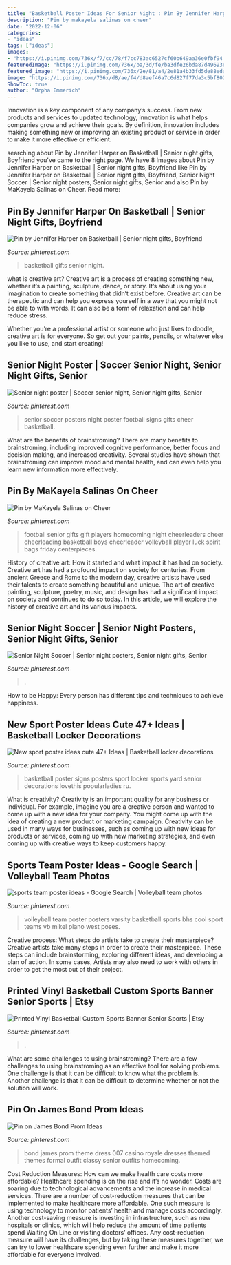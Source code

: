 ```yaml
---
title: "Basketball Poster Ideas For Senior Night : Pin By Jennifer Harper On Basketball"
description: "Pin by makayela salinas on cheer"
date: "2022-12-06"
categories:
- "ideas"
tags: ["ideas"]
images:
- "https://i.pinimg.com/736x/f7/cc/78/f7cc783ac6527cf60b649aa36e0fbf94.jpg"
featuredImage: "https://i.pinimg.com/736x/ba/3d/fe/ba3dfe26bda87d49693e4fa1fe1273e6--football--football-baby.jpg"
featured_image: "https://i.pinimg.com/736x/2e/81/a4/2e81a4b33fd5de88edad7d8ce05af90e--spring-ball-prom-themes.jpg"
image: "https://i.pinimg.com/736x/d8/ae/f4/d8aef46a7c6d827f77da3c5bf8028e10.jpg"
ShowToc: true
author: "Orpha Emmerich"
---
```



Innovation is a key component of any company’s success. From new products and services to updated technology, innovation is what helps companies grow and achieve their goals. By definition, innovation includes making something new or improving an existing product or service in order to make it more effective or efficient.

	

		
searching about Pin by Jennifer Harper on Basketball | Senior night gifts, Boyfriend you've came to the right page. We have 8 Images about Pin by Jennifer Harper on Basketball | Senior night gifts, Boyfriend like Pin by Jennifer Harper on Basketball | Senior night gifts, Boyfriend, Senior Night Soccer | Senior night posters, Senior night gifts, Senior and also Pin by MaKayela Salinas on Cheer. Read more:
		
    
## Pin By Jennifer Harper On Basketball | Senior Night Gifts, Boyfriend

<img loading=lazy src="https://i.pinimg.com/736x/d8/ae/f4/d8aef46a7c6d827f77da3c5bf8028e10.jpg" onerror="this.onerror=null;this.src='https://tse3.mm.bing.net/th?id=OIP.DebSe1rfNPd6h8iyUhA3lQHaJ3&amp;pid=15.1';" alt="Pin by Jennifer Harper on Basketball | Senior night gifts, Boyfriend">

_Source: pinterest.com_

>basketball gifts senior night. 

	

what is creative art?
Creative art is a process of creating something new, whether it’s a painting, sculpture, dance, or story. It’s about using your imagination to create something that didn’t exist before. 
Creative art can be therapeutic and can help you express yourself in a way that you might not be able to with words. It can also be a form of relaxation and can help reduce stress. 

Whether you’re a professional artist or someone who just likes to doodle, creative art is for everyone. So get out your paints, pencils, or whatever else you like to use, and start creating!

    
## Senior Night Poster | Soccer Senior Night, Senior Night Gifts, Senior

<img loading=lazy src="https://i.pinimg.com/736x/ba/3d/fe/ba3dfe26bda87d49693e4fa1fe1273e6--football--football-baby.jpg" onerror="this.onerror=null;this.src='https://tse3.mm.bing.net/th?id=OIP.NCqmluFGuoc1sv8tJlb3wAHaJ4&amp;pid=15.1';" alt="Senior night poster | Soccer senior night, Senior night gifts, Senior">

_Source: pinterest.com_

>senior soccer posters night poster football signs gifts cheer basketball. 

	

What are the benefits of brainstroming?
There are many benefits to brainstroming, including improved cognitive performance, better focus and decision making, and increased creativity. Several studies have shown that brainstroming can improve mood and mental health, and can even help you learn new information more effectively.

    
## Pin By MaKayela Salinas On Cheer

<img loading=lazy src="https://i.pinimg.com/736x/f8/51/3e/f8513eb8d0c0c82afdc74e214239ccee--senior-night-football-gifts-football-homecoming.jpg" onerror="this.onerror=null;this.src='https://tse1.mm.bing.net/th?id=OIP.LHgiWj94OrjfE5LiSggIXAHaJ6&amp;pid=15.1';" alt="Pin by MaKayela Salinas on Cheer">

_Source: pinterest.com_

>football senior gifts gift players homecoming night cheerleaders cheer cheerleading basketball boys cheerleader volleyball player luck spirit bags friday centerpieces. 

	

History of creative art: How it started and what impact it has had on society.
Creative art has had a profound impact on society for centuries. From ancient Greece and Rome to the modern day, creative artists have used their talents to create something beautiful and unique. The art of creative painting, sculpture, poetry, music, and design has had a significant impact on society and continues to do so today. In this article, we will explore the history of creative art and its various impacts.

    
## Senior Night Soccer | Senior Night Posters, Senior Night Gifts, Senior

<img loading=lazy src="https://i.pinimg.com/originals/29/0c/b8/290cb89cc4e3570195d0222e06019d15.jpg" onerror="this.onerror=null;this.src='https://tse1.mm.bing.net/th?id=OIP.Y-OgwHTyRALBh7a5g-h8yAHaNK&amp;pid=15.1';" alt="Senior Night Soccer | Senior night posters, Senior night gifts, Senior">

_Source: pinterest.com_

>. 

	

How to be Happy: Every person has different tips and techniques to achieve happiness.
 

    
## New Sport Poster Ideas Cute 47+ Ideas | Basketball Locker Decorations

<img loading=lazy src="https://i.pinimg.com/736x/3a/4b/bd/3a4bbda57e839dff176cdbe73436290c.jpg" onerror="this.onerror=null;this.src='https://tse4.mm.bing.net/th?id=OIP.evuLF6U7QktY5uIgNulIfgAAAA&amp;pid=15.1';" alt="New sport poster ideas cute 47+ Ideas | Basketball locker decorations">

_Source: pinterest.com_

>basketball poster signs posters sport locker sports yard senior decorations lovethis popularladies ru. 

	

What is creativity?
Creativity is an important quality for any business or individual. For example, imagine you are a creative person and wanted to come up with a new idea for your company. You might come up with the idea of creating a new product or marketing campaign. Creativity can be used in many ways for businesses, such as coming up with new ideas for products or services, coming up with new marketing strategies, and even coming up with creative ways to keep customers happy.

    
## Sports Team Poster Ideas - Google Search | Volleyball Team Photos

<img loading=lazy src="https://i.pinimg.com/736x/16/66/e0/1666e031e1636ba7b2083cbcd9b5457d--volleyball-team-pics-volleyball-posters.jpg" onerror="this.onerror=null;this.src='https://tse2.mm.bing.net/th?id=OIP.MyHKE5syJ0O3SN75MeAgZwHaE7&amp;pid=15.1';" alt="sports team poster ideas - Google Search | Volleyball team photos">

_Source: pinterest.com_

>volleyball team poster posters varsity basketball sports bhs cool sport teams vb mikel plano west poses. 

	

Creative process: What steps do artists take to create their masterpiece?
Creative artists take many steps in order to create their masterpiece. These steps can include brainstorming, exploring different ideas, and developing a plan of action. In some cases, Artists may also need to work with others in order to get the most out of their project.

    
## Printed Vinyl Basketball Custom Sports Banner Senior Sports | Etsy

<img loading=lazy src="https://i.pinimg.com/736x/f7/cc/78/f7cc783ac6527cf60b649aa36e0fbf94.jpg" onerror="this.onerror=null;this.src='https://tse1.mm.bing.net/th?id=OIP.LlTO0zFt7Xr-3KnI-Tvu5AHaLD&amp;pid=15.1';" alt="Printed Vinyl Basketball Custom Sports Banner Senior Sports | Etsy">

_Source: pinterest.com_

>. 

	

What are some challenges to using brainstroming?
There are a few challenges to using brainstroming as an effective tool for solving problems. One challenge is that it can be difficult to know what the problem is. Another challenge is that it can be difficult to determine whether or not the solution will work.

    
## Pin On James Bond Prom Ideas

<img loading=lazy src="https://i.pinimg.com/736x/2e/81/a4/2e81a4b33fd5de88edad7d8ce05af90e--spring-ball-prom-themes.jpg" onerror="this.onerror=null;this.src='https://tse3.mm.bing.net/th?id=OIP.9MF9rCaoVM_rpnBZBl5g8gHaLH&amp;pid=15.1';" alt="Pin on James Bond Prom Ideas">

_Source: pinterest.com_

>bond james prom theme dress 007 casino royale dresses themed themes formal outfit classy senior outfits homecoming. 

	

Cost Reduction Measures: How can we make health care costs more affordable?
Healthcare spending is on the rise and it’s no wonder. Costs are soaring due to technological advancements and the increase in medical services. There are a number of cost-reduction measures that can be implemented to make healthcare more affordable. One such measure is using technology to monitor patients’ health and manage costs accordingly. Another cost-saving measure is investing in infrastructure, such as new hospitals or clinics, which will help reduce the amount of time patients spend Waiting On Line or visiting doctors’ offices.
Any cost-reduction measure will have its challenges, but by taking these measures together, we can try to lower healthcare spending even further and make it more affordable for everyone involved.

